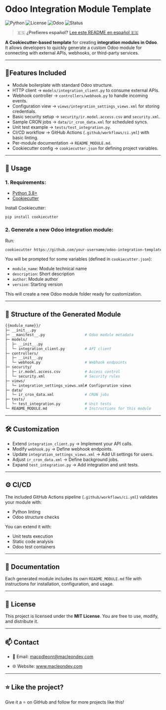 # Odoo Integration Module Template

![Python](https://img.shields.io/badge/python-3.8%2B-blue)
![License](https://img.shields.io/badge/License-MIT-green)
![Odoo](https://img.shields.io/badge/Odoo-18.0-purple)
![Status](https://img.shields.io/badge/status-active-success)

> 🇪🇸 **¿Prefieres español?** [Lee este README en español 🇪🇸](./README.es.md)

**A Cookiecutter-based template** for creating **integration modules in Odoo**.
It allows developers to quickly generate a custom Odoo module for connecting with external APIs, webhooks, or third-party services.

---
## 🔹Features Included

- Module boilerplate with standard Odoo structure.
- HTTP client → `models/integration_client.py` to consume external APIs.
- Webhook controller → `controllers/webhook.py` to handle incoming events.
- Configuration view → `views/integration_settings_views.xml` for storing credentials.
- Basic security setup → `security/ir.model.access.csv` and `security.xml`.
- Sample CRON jobs → `data/ir_cron_data.xml` for scheduled syncs.
- Unit test example → `tests/test_integration.py`.
- CI/CD workflow → GitHub Actions (`.github/workflows/ci.yml`) with basic linting.
- Per-module documentation → `README_MODULE.md`.
- Cookiecutter config → `cookiecutter.json` for defining project variables.

---

## 🚀 Usage
### 1. Requirements:
- [Python 3.8+](https://www.python.org/downloads/)
- [Cookiecutter](https://cookiecutter.readthedocs.io/en/stable/)

Install Cookiecutter:

```bash
pip install cookiecutter
```

### 2. Generate a new Odoo integration module:
Run:
```bash
cookiecutter https://github.com/your-username/odoo-integration-template.git
```
You will be prompted for some variables (defined in `cookiecutter.json`):

- `module_name`: Module technical name
- `description`: Short description
- `author`: Module author
- `version`: Starting version

This will create a new Odoo module folder ready for customization.

---

## 📂 Structure of the Generated Module

```bash
{{module_name}}/
├─ __init__.py
├─ __manifest__.py                  # Odoo module metadata
├─ models/
│  ├─ __init__.py
│  └─ integration_client.py         # API client
├─ controllers/
│  ├─ __init__.py
│  └─ webhook.py                    # Webhook endpoints
├─ security/
│  ├─ ir.model.access.csv           # Access control
│  └─ security.xml                  # Security rules
├─ views/
│  └─ integration_settings_views.xml# Configuration views
├─ data/
│  └─ ir_cron_data.xml              # CRON jobs
├─ tests/
│  └─ test_integration.py           # Unit tests
└─ README_MODULE.md                 # Instructions for this module
```

---

## 🛠 Customization

- Extend `integration_client.py` → Implement your API calls.
- Modify `webhook.py` → Define webhook endpoints.
- Update `integration_settings_views.xml` → Add UI settings for users.
- Adjust `ir_cron_data.xml` → Define background jobs.
- Expand `test_integration.py` → Add integration and unit tests.

---

## ⚙️ CI/CD

The included GitHub Actions pipeline (`.github/workflows/ci.yml`) validates your module with:

- Python linting
- Odoo structure checks

You can extend it with:

- Unit tests execution
- Static code analysis
- Odoo test containers

---

## 📖 Documentation

Each generated module includes its own `README_MODULE.md` file with instructions for installation, configuration, and usage.

---

## 📜 License

This project is licensed under the **MIT License**.
You are free to use, modify, and distribute it.

---

## 📫 Contact
- 📧 Email: macpdleonr@macleondev.com

- 🌐 Website: www.macleondev.com

---

## ⭐ Like the project?
Give it a ⭐ on GitHub and follow for more projects like this!
